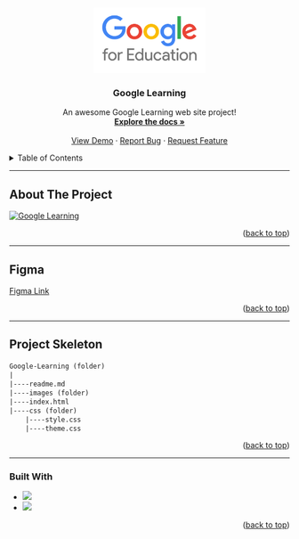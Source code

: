 <a name="readme-top"></a>

 
<!-- PROJECT LOGO -->
<br />
<div align="center">
  <a href="https://github.com/ibrsec/Google-Learning-Courses/">
    <img src="images/logo.png" alt="Logo" width="200" >
  </a>

  <h3 align="center">Google Learning</h3>

  <p align="center">
    An awesome Google Learning web site project!
    <br />
    <a href="https://github.com/ibrsec/Google-Learning-Courses"><strong>Explore the docs »</strong></a>
    <br />
    <br />
    <a href="https://google-learning-courses.vercel.app/">View Demo</a>
    ·
    <a href="https://github.com/ibrsec/Google-Learning-Courses/issues">Report Bug</a>
    ·
    <a href="https://github.com/ibrsec/Google-Learning-Courses/issues">Request Feature</a>
  </p>
</div>



<!-- TABLE OF CONTENTS -->
<details>
  <summary>Table of Contents</summary>
  <ol>
    <li><a href="#about-the-project">About The Project</a></li>
     <li><a href="#figma">Figma</a></li>
     <li><a href="#project-skeleton">Project Skeleton</a></li>
     <li><a href="#built-with">Built With</a></li>
    <!-- <li>
      <a href="#getting-started">Getting Started</a>
      <ul>
        <li><a href="#prerequisites">Prerequisites</a></li>
        <li><a href="#installation">Installation</a></li>
      </ul>
    </li>
    <li><a href="#usage">Usage</a></li>
    <li><a href="#roadmap">Roadmap</a></li>
    <li><a href="#contributing">Contributing</a></li>
    <li><a href="#license">License</a></li>
    <li><a href="#contact">Contact</a></li>
    <li><a href="#acknowledgments">Acknowledgments</a></li> -->
  </ol>
</details>


---

<!-- ABOUT THE PROJECT -->
## About The Project

[![Google Learning](./images/p.gif)](https://google-learning-courses.vercel.app/)



<p align="right">(<a href="#readme-top">back to top</a>)</p>

---

## Figma 
<a href="https://www.figma.com/file/qgmi7lsjUCacXQaaIcBLqS/Google-Learning?type=design&node-id=0%3A1&mode=design&t=noR0z18jV2VrAMRP-1">Figma Link</a>

<p align="right">(<a href="#readme-top">back to top</a>)</p>


---

## Project Skeleton 

```
Google-Learning (folder)
|
|----readme.md        
|----images (folder)              
|----index.html  
|----css (folder)
    |----style.css
    |----theme.css
```

<p align="right">(<a href="#readme-top">back to top</a>)</p>

---

### Built With


<!-- https://dev.to/envoy_/150-badges-for-github-pnk  search skills-->

* <img src="https://img.shields.io/badge/HTML-239120?style=for-the-badge&logo=html5&logoColor=white">
* <img src="https://img.shields.io/badge/CSS-239120?&style=for-the-badge&logo=css3&logoColor=white&color=red"> 




<p align="right">(<a href="#readme-top">back to top</a>)</p>




